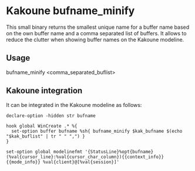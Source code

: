 # Kakoune bufname_minify

This small binary returns the smallest unique name for a buffer name based on the own buffer name and a comma separated list of buffers.
It allows to reduce the clutter when showing buffer names on the Kakoune modeline.

## Usage

bufname_minify <bufname> <comma_separated_buflist>

## Kakoune integration

It can be integrated in the Kakoune modeline as follows:

```
declare-option -hidden str bufname

hook global WinCreate .* %{
  set-option buffer bufname %sh{ bufname_minify $kak_bufname $(echo "$kak_buflist" | tr " " ",") }
}

set-option global modelinefmt '{StatusLine}%opt{bufname} (%val{cursor_line}:%val{cursor_char_column}){{context_info}} {{mode_info}} %val{client}@[%val{session}]'
```
